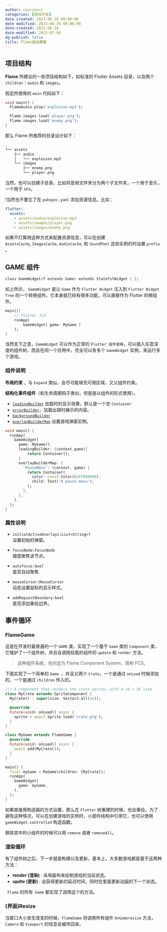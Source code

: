 ```yaml
---
author: couriourc
categories: [游戏开发]
date created: 2023-06-28 00:00:00
date modified: 2023-06-29 00:00:00
date-created: 2023-06-28
date-modified: 2023-07-04
dg-publish: false
title: Flame基础概要
---
```


## 项目结构

**Flame** 所建议的一些项目结构如下，如标准的 Flutter Assets 目录，以及两个 `children`：`audio` 和 ` images `。

假定所使用的 `main` 代码如下：

```dart
void main() {
  FlameAudio.play('explosion.mp3');

  Flame.images.load('player.png');
  Flame.images.load('enemy.png');
}
```

那么 Flame 所推荐的目录设计如下：

```txt
.
└── assets
    ├── audio
    │   └── explosion.mp3
    └── images
        ├── enemy.png
        └── player.png
```

当然，也可以创建子目录，比如将音频文件夹分为两个子文件夹，一个用于音乐，一个用于 `SFX`。

!当然也不要忘了在 `pubspec.yaml` 添加资源信息。比如：

```yaml
flutter:
  assets:
    - assets/audio/explosion.mp3
    - assets/images/player.png
    - assets/images/enemy.png
```

如果不打算用这种方式来配置资源信息，可以在创建 `AssetsCache`, `ImagesCache`, `AudioCache`, 和 `SoundPool` 这些实例的时设置 `prefix` 。

## GAME 组件

```dart
class GameWidget<T extends Game> extends StatefulWidget { }; 
```

如上所示， `GameWidget` 是让 `Game` 作为 `Flutter Widget` 注入到 `Flutter Widget Tree` 的一个转换组件。它本身就已经有很多功能，可以直接作为 Flutter 的根组件。

```dart
main(){
	// flutter 入口
	runApp(
		GameWidget( game: MyGame )
	);
}
```

当然言下之意，`GameWidget` 可以作为正常的 `Flutter 组件使用`，可以插入任意深度的组件树，而且在同一个应用中，完全可以有多个 `GameWidget` 实例，来运行多个游戏。

### 组件说明

**布局约束** ，与 `Expand` 类似，会尽可能填充可用区域，又父组件约束。

**结构化事件组件**（和生命周期钩子类似，但是是以组件的形式使用）。

* [`loadingBuilder`](https://docs.flame-engine.org/latest/flame/game_widget.html#GameWidget-loadingBuilder) 加载时的显示效果，默认是一个空 `Container`
* [`errorBuilder`](https://docs.flame-engine.org/latest/flame/game_widget.html#GameWidget-errorBuilder)，加载出错时展示的内容。
* [`backgroundBuilder`](https://docs.flame-engine.org/latest/flame/game_widget.html#GameWidget-backgroundBuilder)
* [`overlayBuilderMap`](https://docs.flame-engine.org/latest/flame/game_widget.html#GameWidget-overlayBuilderMap) 设置游戏弹窗实例。

```dart
void main() {
  runApp(
    GameWidget(
      game: MyGame(),
      loadingBuilder: (context,game){
	      return Container();
      }
      overlayBuilderMap: {
        'PauseMenu': (context, game) {
          return Container(
            color: const Color(0xFF000000),
            child: Text('A pause menu'),
          );
        },
      },
    ),
  );
}
```

### 属性说明

* `initialActiveOverlays:List<String>?`  
设置初始的弹窗。  

* `focusNode:FocusNode`  
键盘聚焦该节点。  

* `autofocus:bool`  
是否自动聚焦  

* `mouseCursor:MouseCursor`  
动态设置鼠标的显示样式。  

* `addRepaintBoundary:bool`  
是否添加重绘边界。

## 事件循环

### FlameGame

这是在开发时最普遍的一个 `GAME` 类，实现了一个基于 `Game` 类的 `Component` 类，它维护了一个组件树，并且会调用挂载的组件的 `update` 和 `render` 方法。

> 这种组件系统，先约定为 Flame Component System，简称 FCS。

下面实现了一个简单的 `Game `，并且又两个 `Crate`，一个是通过 `onLoad` 时候添加的，一个是通过 `children` 传入的。

```dart
/// A component that renders the crate sprite, with a 16 x 16 size.
class MyCrate extends SpriteComponent {
  MyCrate() : super(size: Vector2.all(16));

  @override
  Future<void> onLoad() async {
    sprite = await Sprite.load('crate.png');
  }
}

class MyGame extends FlameGame {
  @override
  Future<void> onLoad() async {
    await add(MyCrate());
  }
}

main() {
  final myGame = MyGame(children: [MyCrate]);
  runApp(
    GameWidget(
      game: myGame,
    ),
  );
}
```

如果直接用构造器的方式设置，那么在 `Flutter` 树重建的时候，也会重绘。为了避免这种情况，可以在创建游戏的实例时，小部件结构中引用它，也可以使用 `gameWidget.controlled` 构造函数。

移除其中的小组件的时候可以用 `remove` 或者 `removeAll`。

### 渲染循环

有了组件树之后，下一步就是构建以及更新，基本上，大多数游戏都是基于这两种方法：

* **render (渲染)** : 采用画布来绘制游戏的当前状态。
* **updte (更新)** : 会获得更新的延迟时间，同时在里面更新动画的下一个状态。

` Flame` 的所有` Game` 都实现了调用这个的方法。

### (界面)Resize

当窗口大小发生改变的时候，`FlameGame` 将调用所有组件 `OnGameresize` 方法， `Camera` 和 `Viewport` 的信息会被传回来。
